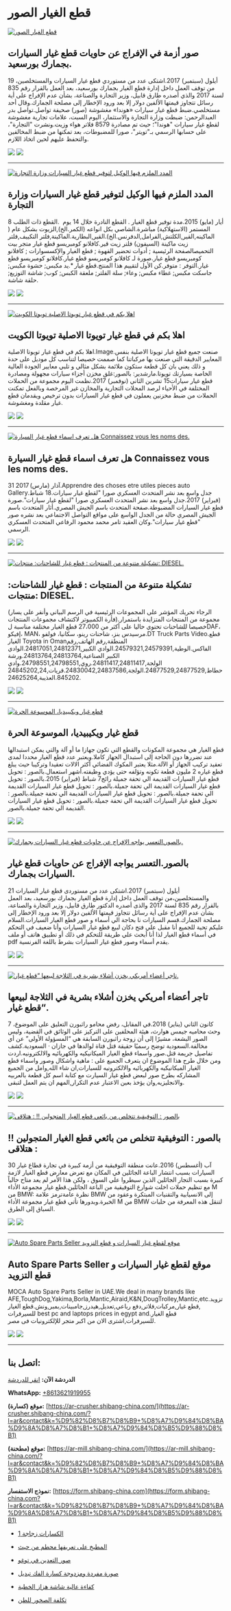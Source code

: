 # قطع الغيار الصور

<a href="https://swt.shibang-china.com/?l=ar&img&k=%D9%82%D8%B7%D8%B9+%D8%A7%D9%84%D8%BA%D9%8A%D8%A7%D8%B1+%D8%A7%D9%84%D8%B5%D9%88%D8%B1" target="_blank">![قطع الغيار الصور](http://static.shibang-china.com/all-800x300/593.jpg)</a>

## صور أزمة في الإفراج عن حاويات قطع غيار السيارات بجمارك بورسعيد.
19 أيلول (سبتمبر) 2017.اشتكى عدد من مستوردي قطع غيار السيارات والمستخلصين، من توقف العمل داخل إدارة قطع الغيار بجمارك بورسعيد، بعد العمل بالقرار رقم 835 لسنة 2017 والذي أصدره طارق قابيل، وزير التجارة والصناعة، بشأن عدم الإفراج على أية رسائل تتجاوز قيمتها الألفين دولار إلا بعد ورود الإخطار إلى مصلحة الجمارك.وقال أحد مستخلصي.ضبط قطع غيار سيارات «هوندا» مغشوشة (صور) صحيفة تواصل.تواصل بدر العبدالرحمن: ضبطت وزارة التجارة والاستثمار، اليوم السبت، علامات تجارية مغشوشة لقطع غيار سيارات &quot;هوندا&quot;؛ حيث تم مصادرة 8579 فلاتر هواء وزيت.ونشرت &quot;التجارة&quot;، على حسابها الرسمي بـ&quot;تويتر&quot;، صورا للمضبوطات، بعد تمكنها من ضبط المخالفين والتحفظ عليهم لحين اتخاذ اللازم.


<a href="https://whatsapp.shibangsoft.com/WhatsApp.php" target="_blank" title="WhatsApp">![](http://static.shibang-china.com/icon/whatsapp.png)</a> <a href="https://swt.shibang-china.com/?l=ar&icon&k=%D9%82%D8%B7%D8%B9+%D8%A7%D9%84%D8%BA%D9%8A%D8%A7%D8%B1+%D8%A7%D9%84%D8%B5%D9%88%D8%B1" target="_blank">![](http://static.shibang-china.com/icon/chat-ar.png)</a>

---

<a href="https://swt.shibang-china.com/?l=ar&img&k=%D9%82%D8%B7%D8%B9+%D8%A7%D9%84%D8%BA%D9%8A%D8%A7%D8%B1+%D8%A7%D9%84%D8%B5%D9%88%D8%B1" target="_blank">![المدد الملزم فيها الوكيل لتوفير قطع غيار السيارات وزارة التجارة](http://static.shibang-china.com/all-800x300/532.jpg)</a>

## المدد الملزم فيها الوكيل لتوفير قطع غيار السيارات وزارة التجارة
8 أيار (مايو) 2015.مدة توفير قطع الغيار​​ ​​.​ القطع النادرة خلال 14 يوم ​ ​ ​​.القطع ذات الطلب المستمر (الاستهلاكية) مباشرة.الشاصي بكل انواعه (الكمر.الخ),​الزيوت بشكل عام ( الماكينه,القير,الكلتش,الفرامل,الدفرنس.الخ)​.​القير,​البطارية.​الماكينة,​فلتر التكييف,فلتر زيت ماكينة (السيفون) فلتر زيت قير.كافلانو كومبريسو قطع غيار متجر بيت التحميصالصفحة الرئيسية ; أدوات تحضير القهوة ; قطع الغيار والإكسسوارات ; كافلانو كومبريسو قطع غيار.صورة لـ كافلانو كومبريسو قطع غيار.كافلانو كومبريسو قطع غيار.التوفر : متوفر.كن الأول لتقييم هذا المنتج.قطع غيار *.يد مكبس; حشوة مكبس; جاسكت مكبس; غطاء مكبس; وعاء; سلة الفلتر; ملعقة الكبس; كوب; شاشة التوزيع; حلقة شاشة.


<a href="https://whatsapp.shibangsoft.com/WhatsApp.php" target="_blank" title="WhatsApp">![](http://static.shibang-china.com/icon/whatsapp.png)</a> <a href="https://swt.shibang-china.com/?l=ar&icon&k=%D9%82%D8%B7%D8%B9+%D8%A7%D9%84%D8%BA%D9%8A%D8%A7%D8%B1+%D8%A7%D9%84%D8%B5%D9%88%D8%B1" target="_blank">![](http://static.shibang-china.com/icon/chat-ar.png)</a>

---

<a href="https://swt.shibang-china.com/?l=ar&img&k=%D9%82%D8%B7%D8%B9+%D8%A7%D9%84%D8%BA%D9%8A%D8%A7%D8%B1+%D8%A7%D9%84%D8%B5%D9%88%D8%B1" target="_blank">![اهلا بكم في قطع غيار تويوتا الاصلية تويوتا الكويت](http://static.shibang-china.com/all-800x300/1061.jpg)</a>

## اهلا بكم في قطع غيار تويوتا الاصلية تويوتا الكويت
اهلا بكم في قطع غيار تويوتا الاصلية.Image.صنعت جميع قطع غيار تويوتا الاصلية بنفس المعايير الدقيقة التي صنعت بها مركباتنا كما صممت خصيصا لتناسب كل موديل على حدة و ذلك يعني بان كل قطعة ستكون ملائمة بشكل مثالي و تلبي معايير الجودة العالية الخاصة بسيارتك تويوتا.مارشدير: بالصور:غلق مخزن أجزاء سيارات مجهولة ومصادرة قطع غيار سيارات15 تشرين الثاني (نوفمبر) 2017.نظمت اليوم مجموعة من الحملات المختلفة في الأحياء لرصد المحلات التجارية والمخازن غير المرخصة وبالفعل تمكنت الحملات من ضبط مخزنين يعملون في قطع غيار السيارات بدون ترخيص ويقدمان قطع غيار مقلدة ومغشوشة.


<a href="https://whatsapp.shibangsoft.com/WhatsApp.php" target="_blank" title="WhatsApp">![](http://static.shibang-china.com/icon/whatsapp.png)</a> <a href="https://swt.shibang-china.com/?l=ar&icon&k=%D9%82%D8%B7%D8%B9+%D8%A7%D9%84%D8%BA%D9%8A%D8%A7%D8%B1+%D8%A7%D9%84%D8%B5%D9%88%D8%B1" target="_blank">![](http://static.shibang-china.com/icon/chat-ar.png)</a>

---

<a href="https://swt.shibang-china.com/?l=ar&img&k=%D9%82%D8%B7%D8%B9+%D8%A7%D9%84%D8%BA%D9%8A%D8%A7%D8%B1+%D8%A7%D9%84%D8%B5%D9%88%D8%B1" target="_blank">![هل تعرف اسماء قطع غيار السيارة Connaissez vous les noms des.](http://static.shibang-china.com/all-800x300/751.jpg)</a>

## هل تعرف اسماء قطع غيار السيارة Connaissez vous les noms des.
31 آذار (مارس) 2017.Apprendre des choses etre utiles pieces auto Gallery.جدل واسع بعد نشر المتحدث العسكري صورا &quot;لقطع غيار سيارات.18 شباط (فبراير) 2017.جدل واسع بعد نشر المتحدث العسكري صورا &quot;لقطع غيار سيارات&quot;.صورة قطع غيار السيارات المضبوطة.صفحة المتحدث باسم الجيش المصري.أثار المتحدث باسم الجيش المصري حالة من الجدل الواسع على مواقع التواصل الاجتماعي بعد نشره صور &quot;قطع غيار سيارات&quot;.وكان العقيد تامر محمد محمود الرفاعي المتحدث العسكري الرسمي.


<a href="https://whatsapp.shibangsoft.com/WhatsApp.php" target="_blank" title="WhatsApp">![](http://static.shibang-china.com/icon/whatsapp.png)</a> <a href="https://swt.shibang-china.com/?l=ar&icon&k=%D9%82%D8%B7%D8%B9+%D8%A7%D9%84%D8%BA%D9%8A%D8%A7%D8%B1+%D8%A7%D9%84%D8%B5%D9%88%D8%B1" target="_blank">![](http://static.shibang-china.com/icon/chat-ar.png)</a>

---

<a href="https://swt.shibang-china.com/?l=ar&img&k=%D9%82%D8%B7%D8%B9+%D8%A7%D9%84%D8%BA%D9%8A%D8%A7%D8%B1+%D8%A7%D9%84%D8%B5%D9%88%D8%B1" target="_blank">![تشكيلة متنوعة من المنتجات : قطع غيار للشاحنات: منتجات: DIESEL.](http://static.shibang-china.com/all-800x300/619.jpg)</a>

## تشكيلة متنوعة من المنتجات : قطع غيار للشاحنات: منتجات: DIESEL.
(الرجاء تحريك المؤشر على المجموعات الرئيسية في الرسم البياني وأنقر على يسار فأرة الكمبيوتر لاكتشاف مجموعات المنتجات).مجموعة من المنتجات المتزايدة باستمرار خصيصا للشاحنات تحتوي حاليا على أكثر من 27،000 قطع الغيار مختلفة مناسبة لDAF، إفيكو، MAN، مرسيدس بنز، شاحنات رينو، سكانيا، فولفو.DT Truck Parts Video.قطع الغيار Toyota in Omanالمنطقة,رقم الهاتف,رقم الفاكس.الوطية,24579321,24579391.الوادي الكبير,24817051,24812371.الوادي الكبير الصناعية,24813764,24813764.ورشة الولجة,24811417,24811417.روي,24798551,24798551.وادي حطاط,24877529,24877529.الولجة,24830042,24837586.قريات,24845202,24845202.العذيبة,24625264.


<a href="https://whatsapp.shibangsoft.com/WhatsApp.php" target="_blank" title="WhatsApp">![](http://static.shibang-china.com/icon/whatsapp.png)</a> <a href="https://swt.shibang-china.com/?l=ar&icon&k=%D9%82%D8%B7%D8%B9+%D8%A7%D9%84%D8%BA%D9%8A%D8%A7%D8%B1+%D8%A7%D9%84%D8%B5%D9%88%D8%B1" target="_blank">![](http://static.shibang-china.com/icon/chat-ar.png)</a>

---

<a href="https://swt.shibang-china.com/?l=ar&img&k=%D9%82%D8%B7%D8%B9+%D8%A7%D9%84%D8%BA%D9%8A%D8%A7%D8%B1+%D8%A7%D9%84%D8%B5%D9%88%D8%B1" target="_blank">![قطع غيار ويكيبيديا، الموسوعة الحرة](http://static.shibang-china.com/all-800x300/414.jpg)</a>

## قطع غيار ويكيبيديا، الموسوعة الحرة
قطع الغيار هي مجموعة المكونات والقطع التي تكون جهازا ما أو آلة والتي يمكن استبدالها عند تضررها دون الحاجة إلى استبدال الجهاز كاملا.ويعتبر عدد قطع الغيار محددا لمدى تعقيد تركيب الجهاز أو الآلة.مثلا يعتبر المكوك الفضائي أكثر الالات تعقيدا وتركيبا حيث يبلغ قطع غياره 2 مليون قطعة تكونه وتؤلفه حتى يؤدي وظيفته.أشهر استعمال.بالصور : تحويل قطع غيار السيارات القديمة الي تحفة جميلة رائج7 شباط (فبراير) 2015.بالصور : تحويل قطع غيار السيارات القديمة الي تحفة جميلة.بالصور : تحويل قطع غيار السيارات القديمة الي تحفة جميلة.بالصور : تحويل قطع غيار السيارات القديمة الي تحفة جميلة.بالصور : تحويل قطع غيار السيارات القديمة الي تحفة جميلة.بالصور : تحويل قطع غيار السيارات القديمة الي تحفة جميلة.بالصور.


<a href="https://whatsapp.shibangsoft.com/WhatsApp.php" target="_blank" title="WhatsApp">![](http://static.shibang-china.com/icon/whatsapp.png)</a> <a href="https://swt.shibang-china.com/?l=ar&icon&k=%D9%82%D8%B7%D8%B9+%D8%A7%D9%84%D8%BA%D9%8A%D8%A7%D8%B1+%D8%A7%D9%84%D8%B5%D9%88%D8%B1" target="_blank">![](http://static.shibang-china.com/icon/chat-ar.png)</a>

---

<a href="https://swt.shibang-china.com/?l=ar&img&k=%D9%82%D8%B7%D8%B9+%D8%A7%D9%84%D8%BA%D9%8A%D8%A7%D8%B1+%D8%A7%D9%84%D8%B5%D9%88%D8%B1" target="_blank">![بالصور.التعسر يواجه الإفراج عن حاويات قطع غيار السيارات بجمارك.](http://static.shibang-china.com/all-800x300/961.jpg)</a>

## بالصور.التعسر يواجه الإفراج عن حاويات قطع غيار السيارات بجمارك.
21 أيلول (سبتمبر) 2017.اشتكى عدد من مستوردى قطع غيار السيارات والمستخلصين،من توقف العمل داخل إدارة قطع الغيار بجمارك بورسعيد، بعد العمل بالقرار رقم 835 لسنة 2017 والذى أصدره الدكتور طارق قابيل، وزير التجارة والصناعة، بشأن عدم الإفراج على أية رسائل تتجاوز قيمتها الألفين دولار إلا بعد ورود الإخطار إلى مصلحة الجمارك.قسم السيارات نا بحاجة الي أسماء و صور قطع الغيار السيارات.السلام عليكم تحية للجميع أنا مقبل علي فتح دكان لبيع قطع غيار السيارات وأنا ضعيف في التحكم في أسماء قطع الغيار لذا أنا أبحث علي طريقة للتحكم في ذلك أو تطبيق هاتف أو ملف pdf يقدم أسماء وصور قطع غيار السيارات بشرط باللغة الفرنسية.


<a href="https://whatsapp.shibangsoft.com/WhatsApp.php" target="_blank" title="WhatsApp">![](http://static.shibang-china.com/icon/whatsapp.png)</a> <a href="https://swt.shibang-china.com/?l=ar&icon&k=%D9%82%D8%B7%D8%B9+%D8%A7%D9%84%D8%BA%D9%8A%D8%A7%D8%B1+%D8%A7%D9%84%D8%B5%D9%88%D8%B1" target="_blank">![](http://static.shibang-china.com/icon/chat-ar.png)</a>

---

<a href="https://swt.shibang-china.com/?l=ar&img&k=%D9%82%D8%B7%D8%B9+%D8%A7%D9%84%D8%BA%D9%8A%D8%A7%D8%B1+%D8%A7%D9%84%D8%B5%D9%88%D8%B1" target="_blank">![تاجر أعضاء أمريكي يخزن أشلاء بشرية في الثلاجة لبيعها “قطع غيار.](http://static.shibang-china.com/all-800x300/606.jpg)</a>

## تاجر أعضاء أمريكي يخزن أشلاء بشرية في الثلاجة لبيعها “قطع غيار.
7 كانون الثاني (يناير) 2018.في المقابل، رفض محامو راثبورن التعليق على الموضوع، وحث محاميه جيمس هوارث، هيئة المحلفين على التركيز على الوثائق في القضية، وليس الصور البشعة، مشيرًا إلى أن زوجة راثبورن السابقة هي “المسؤولة الأولى” عن أي مخالفة.السعودية توضح رسميًا حقيقة قتل فتاة لوالدها في جازان &middot; السعودية.كشف تفاصيل جريمة قتل.صور واسماء قطع الغيار الميكانيكيه والكهربائيه والالكترونيه.اردت ومن خلال طرح هذا الموضوع ان يتعرف الجميع على : ماهية واشكال وصور واسماء قطع الغيار الميكانيكيه والكهربائيه والالكترونيه للسيارات,ان شاء الله,وامل من الجميع المشاركه بطرح صور لبعض قطع غيار السيارت مع كتابة اسم كل قطعة بالعربيه والانجليزيه,وان يؤخذ بعين الاعتبار عدم التكرار,المهم ان يتم العمل لتبقى.


<a href="https://whatsapp.shibangsoft.com/WhatsApp.php" target="_blank" title="WhatsApp">![](http://static.shibang-china.com/icon/whatsapp.png)</a> <a href="https://swt.shibang-china.com/?l=ar&icon&k=%D9%82%D8%B7%D8%B9+%D8%A7%D9%84%D8%BA%D9%8A%D8%A7%D8%B1+%D8%A7%D9%84%D8%B5%D9%88%D8%B1" target="_blank">![](http://static.shibang-china.com/icon/chat-ar.png)</a>

---

<a href="https://swt.shibang-china.com/?l=ar&img&k=%D9%82%D8%B7%D8%B9+%D8%A7%D9%84%D8%BA%D9%8A%D8%A7%D8%B1+%D8%A7%D9%84%D8%B5%D9%88%D8%B1" target="_blank">![بالصور : التوفيقية تتخلص من بائعي قطع الغيار المتجولين !! : هتلاقى](http://static.shibang-china.com/all-800x300/1340.jpg)</a>

## بالصور : التوفيقية تتخلص من بائعي قطع الغيار المتجولين !! : هتلاقى
30 آب (أغسطس) 2016.عانت منطقة التوفيقية من أزمة كبيرة في تجارة قطاع غيار السيارات بسبب انتشار الباعة الجائلين في المكان مع تعرض معارض قطع الغيار لازمة كبيرة بسبب التجار الجائلين الذين سيطروا علي السوق ، ولكن هذا الأمر لم يعد متاح حالياً مع تنظيم حملات اخلت شوارع التوفيقية من الباعة الجائلين.قطع غيار مجموعة الأداء M من BMW: نظرة عامةترمز علامة BMW إلى الانسيابية والتقنيات المبتكرة وعقود من الخبرة.وبدورها تأتي قطع غيار مجموعة الأداء M من BMW لتنقل هذه المعرفة من حلبات السباق إلى الطرق.


<a href="https://whatsapp.shibangsoft.com/WhatsApp.php" target="_blank" title="WhatsApp">![](http://static.shibang-china.com/icon/whatsapp.png)</a> <a href="https://swt.shibang-china.com/?l=ar&icon&k=%D9%82%D8%B7%D8%B9+%D8%A7%D9%84%D8%BA%D9%8A%D8%A7%D8%B1+%D8%A7%D9%84%D8%B5%D9%88%D8%B1" target="_blank">![](http://static.shibang-china.com/icon/chat-ar.png)</a>

---

<a href="https://swt.shibang-china.com/?l=ar&img&k=%D9%82%D8%B7%D8%B9+%D8%A7%D9%84%D8%BA%D9%8A%D8%A7%D8%B1+%D8%A7%D9%84%D8%B5%D9%88%D8%B1" target="_blank">![Auto Spare Parts Seller موقع لقطع غيار السيارات و قطع التزويد](http://static.shibang-china.com/all-800x300/523.jpg)</a>

## Auto Spare Parts Seller موقع لقطع غيار السيارات و قطع التزويد
MOCA Auto Spare Parts Seller in UAE.We deal in many brands like AFE,ToughDog,Yakima,Borla,Mantic,Airaid,K&amp;N,DougTrolley,Mantic,etc.تزويد,قطع غيار,مركبات,فلاتر,دفع رباعي,تعديل,هيدرز,جامبينات,بمبر,ونش.قطع الغيار للسيرفرات best pc and laptops prices in egypt and.قطع الغيار للسيرفرات,اشترى الان من اكبر متجر للإلكترونيات فى مصر.


<a href="https://whatsapp.shibangsoft.com/WhatsApp.php" target="_blank" title="WhatsApp">![](http://static.shibang-china.com/icon/whatsapp.png)</a> <a href="https://swt.shibang-china.com/?l=ar&icon&k=%D9%82%D8%B7%D8%B9+%D8%A7%D9%84%D8%BA%D9%8A%D8%A7%D8%B1+%D8%A7%D9%84%D8%B5%D9%88%D8%B1" target="_blank">![](http://static.shibang-china.com/icon/chat-ar.png)</a>

---
## اتصل بنا:

**الدردشة الآن:** [انقر للدردشة](https://swt.shibang-china.com?l=ar&contact&k=%D9%82%D8%B7%D8%B9+%D8%A7%D9%84%D8%BA%D9%8A%D8%A7%D8%B1+%D8%A7%D9%84%D8%B5%D9%88%D8%B1)

**WhatsApp:**  [+8613621919955](https://whatsapp.shibangsoft.com/WhatsApp.php)

**موقع (كسارة):** [https://ar-crusher.shibang-china.com/](https://ar-crusher.shibang-china.com/?l=ar&contact&k=%D9%82%D8%B7%D8%B9+%D8%A7%D9%84%D8%BA%D9%8A%D8%A7%D8%B1+%D8%A7%D9%84%D8%B5%D9%88%D8%B1)

**موقع (مطحنة):** [https://ar-mill.shibang-china.com/](https://ar-mill.shibang-china.com/?l=ar&contact&k=%D9%82%D8%B7%D8%B9+%D8%A7%D9%84%D8%BA%D9%8A%D8%A7%D8%B1+%D8%A7%D9%84%D8%B5%D9%88%D8%B1)

**نموذج الاستفسار:** [https://form.shibang-china.com](https://form.shibang-china.com?l=ar&contact&k=%D9%82%D8%B7%D8%B9+%D8%A7%D9%84%D8%BA%D9%8A%D8%A7%D8%B1+%D8%A7%D9%84%D8%B5%D9%88%D8%B1)

* [الكسارات زجاجة 1](../30/%D8%A7%D9%84%D9%83%D8%B3%D8%A7%D8%B1%D8%A7%D8%AA%20%D8%B2%D8%AC%D8%A7%D8%AC%D8%A9%201.md)

* [المطبخ على تعريفها محطم من حيث](../26/%D8%A7%D9%84%D9%85%D8%B7%D8%A8%D8%AE%20%D8%B9%D9%84%D9%89%20%D8%AA%D8%B9%D8%B1%D9%8A%D9%81%D9%87%D8%A7%20%D9%85%D8%AD%D8%B7%D9%85%20%D9%85%D9%86%20%D8%AD%D9%8A%D8%AB.md)

* [صور التعدين في توغو](../27/%D8%B5%D9%88%D8%B1%20%D8%A7%D9%84%D8%AA%D8%B9%D8%AF%D9%8A%D9%86%20%D9%81%D9%8A%20%D8%AA%D9%88%D8%BA%D9%88.md)

* [صورة مفردة ومزدوجة كسارة الفك تبديل](../26/%D8%B5%D9%88%D8%B1%D8%A9%20%D9%85%D9%81%D8%B1%D8%AF%D8%A9%20%D9%88%D9%85%D8%B2%D8%AF%D9%88%D8%AC%D8%A9%20%D9%83%D8%B3%D8%A7%D8%B1%D8%A9%20%D8%A7%D9%84%D9%81%D9%83%20%D8%AA%D8%A8%D8%AF%D9%8A%D9%84.md)

* [كفاءة عالية شاشة هزاز الخطية](../27/%D9%83%D9%81%D8%A7%D8%A1%D8%A9%20%D8%B9%D8%A7%D9%84%D9%8A%D8%A9%20%D8%B4%D8%A7%D8%B4%D8%A9%20%D9%87%D8%B2%D8%A7%D8%B2%20%D8%A7%D9%84%D8%AE%D8%B7%D9%8A%D8%A9.md)

* [تكلفة الصخور للطن](../26/%D8%AA%D9%83%D9%84%D9%81%D8%A9%20%D8%A7%D9%84%D8%B5%D8%AE%D9%88%D8%B1%20%D9%84%D9%84%D8%B7%D9%86.md)